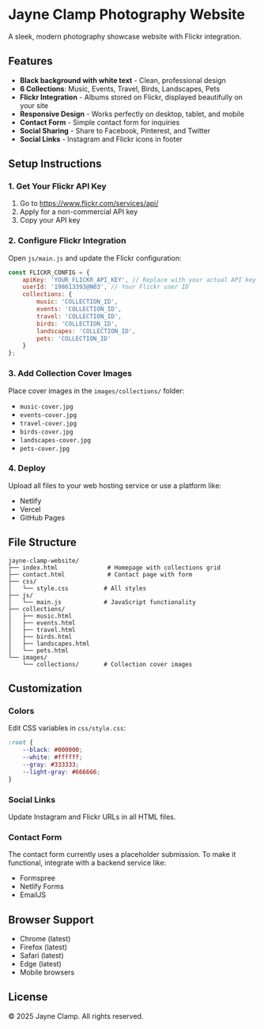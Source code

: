 # Jayne Clamp Photography Website

A sleek, modern photography showcase website with Flickr integration.

## Features

- **Black background with white text** - Clean, professional design
- **6 Collections**: Music, Events, Travel, Birds, Landscapes, Pets
- **Flickr Integration** - Albums stored on Flickr, displayed beautifully on your site
- **Responsive Design** - Works perfectly on desktop, tablet, and mobile
- **Contact Form** - Simple contact form for inquiries
- **Social Sharing** - Share to Facebook, Pinterest, and Twitter
- **Social Links** - Instagram and Flickr icons in footer

## Setup Instructions

### 1. Get Your Flickr API Key

1. Go to https://www.flickr.com/services/api/
2. Apply for a non-commercial API key
3. Copy your API key

### 2. Configure Flickr Integration

Open `js/main.js` and update the Flickr configuration:

```javascript
const FLICKR_CONFIG = {
    apiKey: 'YOUR_FLICKR_API_KEY', // Replace with your actual API key
    userId: '198613393@N03', // Your Flickr user ID
    collections: {
        music: 'COLLECTION_ID',
        events: 'COLLECTION_ID',
        travel: 'COLLECTION_ID',
        birds: 'COLLECTION_ID',
        landscapes: 'COLLECTION_ID',
        pets: 'COLLECTION_ID'
    }
};
```

### 3. Add Collection Cover Images

Place cover images in the `images/collections/` folder:
- `music-cover.jpg`
- `events-cover.jpg`
- `travel-cover.jpg`
- `birds-cover.jpg`
- `landscapes-cover.jpg`
- `pets-cover.jpg`

### 4. Deploy

Upload all files to your web hosting service or use a platform like:
- Netlify
- Vercel
- GitHub Pages

## File Structure

```
jayne-clamp-website/
├── index.html              # Homepage with collections grid
├── contact.html            # Contact page with form
├── css/
│   └── style.css          # All styles
├── js/
│   └── main.js            # JavaScript functionality
├── collections/
│   ├── music.html
│   ├── events.html
│   ├── travel.html
│   ├── birds.html
│   ├── landscapes.html
│   └── pets.html
└── images/
    └── collections/       # Collection cover images
```

## Customization

### Colors
Edit CSS variables in `css/style.css`:
```css
:root {
    --black: #000000;
    --white: #ffffff;
    --gray: #333333;
    --light-gray: #666666;
}
```

### Social Links
Update Instagram and Flickr URLs in all HTML files.

### Contact Form
The contact form currently uses a placeholder submission. To make it functional, integrate with a backend service like:
- Formspree
- Netlify Forms
- EmailJS

## Browser Support

- Chrome (latest)
- Firefox (latest)
- Safari (latest)
- Edge (latest)
- Mobile browsers

## License

© 2025 Jayne Clamp. All rights reserved.
